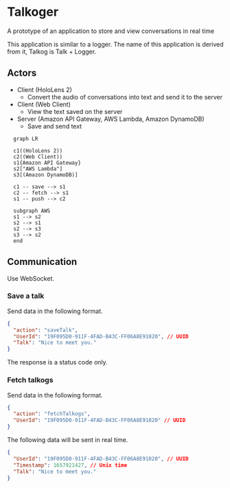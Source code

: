 # Talkoger

A prototype of an application to store and view conversations in real time

This application is similar to a logger. The name of this application is derived from it, Talkog is Talk + Logger.

## Actors

- Client (HoloLens 2)
  - Convert the audio of conversations into text and send it to the server
- Client (Web Client)
  - View the text saved on the server
- Server (Amazon API Gateway, AWS Lambda, Amazon DynamoDB)
  - Save and send text

```mermaid
  graph LR

  c1((HoloLens 2))
  c2((Web Client))
  s1{Amazon API Gateway}
  s2["AWS Lambda"]
  s3[(Amazon DynamoDB)]

  c1 -- save --> s1
  c2 -- fetch --> s1
  s1 -- push --> c2

  subgraph AWS
  s1 --> s2
  s2 --> s1
  s2 --> s3
  s3 --> s2
  end
```

## Communication

Use WebSocket.

### Save a talk

Send data in the following format.

```json
{
  "action": "saveTalk",
  "UserId": "19F095D0-911F-4FAD-B43C-FF06A8E91020", // UUID
  "Talk": "Nice to meet you."
}
```

The response is a status code only.

### Fetch talkogs

Send data in the following format.

```json
{
  "action": "fetchTalkogs",
  "UserId": "19F095D0-911F-4FAD-B43C-FF06A8E91020" // UUID
}
```

The following data will be sent in real time.

```json
{
  "UserId": "19F095D0-911F-4FAD-B43C-FF06A8E91020", // UUID
  "Timestamp": 1657921427, // Unix time
  "Talk": "Nice to meet you."
}
```

